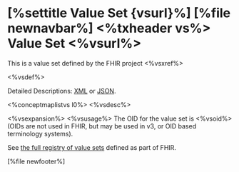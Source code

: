 \[%settitle Value Set {vsurl}%\]
\[%file newnavbar%\]
&lt;%txheader vs%&gt; <span id="vs"></span>
Value Set &lt;%vsurl%&gt;
=========================

This is a value set defined by the FHIR project &lt;%vsxref%&gt;

&lt;%vsdef%&gt;

Detailed Descriptions: [XML](%3C%vsref%%3E.xml.html) or [JSON](%3C%vsref%%3E.json.html).

&lt;%conceptmaplistvs l0%&gt;
&lt;%vsdesc%&gt;

&lt;%vsexpansion%&gt; &lt;%vsusage%&gt;
The OID for the value set is &lt;%vsoid%&gt; (OIDs are not used in FHIR, but may be used in v3, or OID based terminology systems).

See [the full registry of value sets](terminologies-valuesets.html) defined as part of FHIR.

\[%file newfooter%\]
